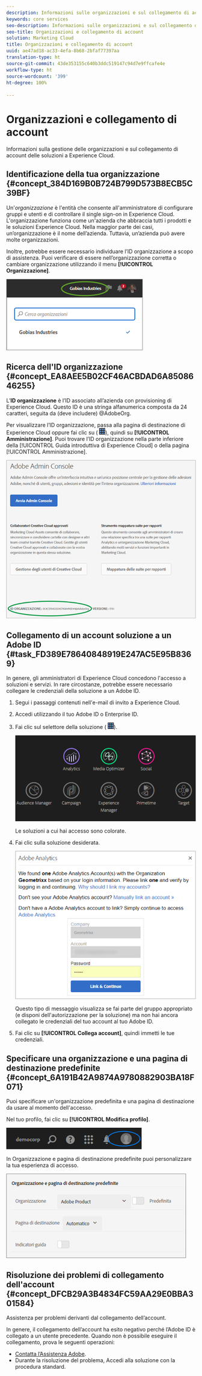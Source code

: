 ```yaml
---
description: Informazioni sulle organizzazioni e sul collegamento di account delle soluzioni a Experience Cloud.
keywords: core services
seo-description: Informazioni sulle organizzazioni e sul collegamento di account delle soluzioni a Experience Cloud.
seo-title: Organizzazioni e collegamento di account
solution: Marketing Cloud
title: Organizzazioni e collegamento di account
uuid: ae47ad18-ac33-4efa-8b68-2bfaf77397aa
translation-type: ht
source-git-commit: 43de353155c640b3ddc519147c94d7e9ffcafe4e
workflow-type: ht
source-wordcount: '399'
ht-degree: 100%

---
```



# Organizzazioni e collegamento di account

Informazioni sulla gestione delle organizzazioni e sul collegamento di account delle soluzioni a Experience Cloud.

## Identificazione della tua organizzazione {#concept_384D169B0B724B799D573B8ECB5C39BF}

Un&#39;*organizzazione* è l&#39;entità che consente all&#39;amministratore di configurare gruppi e utenti e di controllare il single sign-on in Experience Cloud. L&#39;organizzazione funziona come un&#39;azienda che abbraccia tutti i prodotti e le soluzioni Experience Cloud. Nella maggior parte dei casi, un’organizzazione è il nome dell’azienda. Tuttavia, un’azienda può avere molte organizzazioni.

Inoltre, potrebbe essere necessario individuare l’ID organizzazione a scopo di assistenza. Puoi verificare di essere nell’organizzazione corretta o cambiare organizzazione utilizzando il menu **[!UICONTROL Organizzazione]**.

![Risultato passaggio](assets/organization-switch.png)

## Ricerca dell&#39;ID organizzazione {#concept_EA8AEE5B02CF46ACBDAD6A8508646255}

L’**ID organizzazione** è l’ID associato all’azienda con provisioning di Experience Cloud. Questo ID è una stringa alfanumerica composta da 24 caratteri, seguita da (deve includere) @AdobeOrg.

Per visualizzare l’ID organizzazione, passa alla pagina di destinazione di Experience Cloud oppure fai clic su ( ![](assets/menu-icon.png)), quindi su **[!UICONTROL Amministrazione]**. Puoi trovare l’ID organizzazione nella parte inferiore della [!UICONTROL Guida introduttiva di Experience Cloud] o della pagina [!UICONTROL Amministrazione].

![](assets/administration-page.png)

## Collegamento di un account soluzione a un Adobe ID {#task_FD389E78640848919E247AC5E95B8369}

In genere, gli amministratori di Experience Cloud concedono l&#39;accesso a soluzioni e servizi. In rare circostanze, potrebbe essere necessario collegare le credenziali della soluzione a un Adobe ID.

1. Segui i passaggi contenuti nell&#39;e-mail di invito a Experience Cloud.
1. Accedi utilizzando il tuo Adobe ID o Enterprise ID.
1. Fai clic sul selettore della soluzione ( ![](assets/menu-icon.png)).

   ![](assets/solutions-active.png)

   Le soluzioni a cui hai accesso sono colorate.
1. Fai clic sulla soluzione desiderata.

   ![](assets/analytics-link-accounts.png)

   Questo tipo di messaggio visualizza se fai parte del gruppo appropriato (e disponi dell&#39;autorizzazione per la soluzione) ma non hai ancora collegato le credenziali del tuo account al tuo Adobe ID.
1. Fai clic su **[!UICONTROL Collega account]**, quindi immetti le tue credenziali.

## Specificare una organizzazione e una pagina di destinazione predefinite {#concept_6A191B42A9874A9780882903BA18F071}

Puoi specificare un&#39;organizzazione predefinita e una pagina di destinazione da usare al momento dell&#39;accesso.

Nel tuo profilo, fai clic su **[!UICONTROL Modifica profilo]**.

![](assets/edit-profile.png)

In Organizzazione e pagina di destinazione predefinite puoi personalizzare la tua esperienza di accesso.

![](assets/default-organization.png)

## Risoluzione dei problemi di collegamento dell&#39;account {#concept_DFCB29A3B4834FC59AA29E0BBA301584}

Assistenza per problemi derivanti dal collegamento dell’account.

In genere, il collegamento dell’account ha esito negativo perché l’Adobe ID è collegato a un utente precedente. Quando non è possibile eseguire il collegamento, prova le seguenti operazioni:

* [Contatta l’Assistenza Adobe](https://helpx.adobe.com/it/marketing-cloud/contact-support.html).
* Durante la risoluzione del problema, Accedi alla soluzione con la procedura standard.
